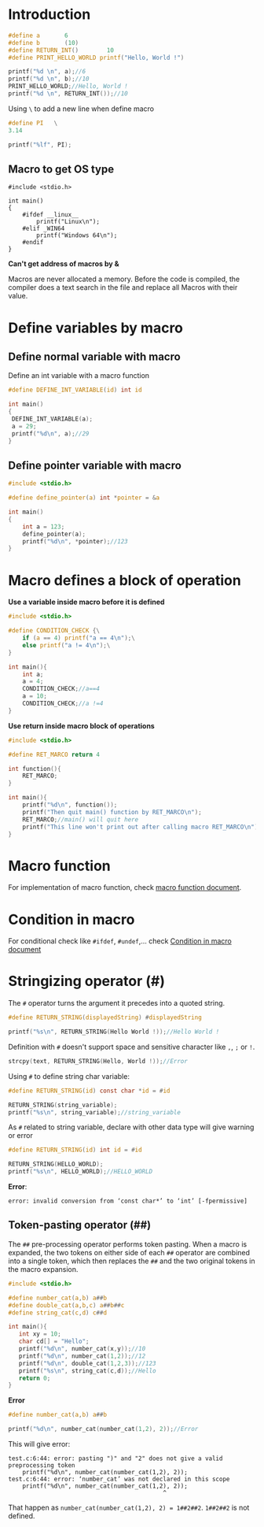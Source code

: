 # Introduction 

````c
#define a 		6
#define b    	(10)
#define RETURN_INT() 		10
#define PRINT_HELLO_WORLD printf("Hello, World !")

printf("%d \n", a);//6
printf("%d \n", b);//10
PRINT_HELLO_WORLD;//Hello, World !
printf("%d \n", RETURN_INT());//10
````

Using ``\`` to add a new line when define macro

```c
#define PI   \
3.14

printf("%lf", PI);
```
## Macro to get OS type
```
#include <stdio.h>

int main()
{
    #ifdef __linux__ 
        printf("Linux\n");
    #elif _WIN64
        printf("Windows 64\n");
    #endif
}
```

**Can't get address of macros by &**

Macros are never allocated a memory. Before the code is compiled, the compiler does a text search in the file and replace all Macros with their value.

# Define variables by macro

## Define normal variable with macro

Define an int variable with a macro function

```c
#define DEFINE_INT_VARIABLE(id) int id

int main()
{  
 DEFINE_INT_VARIABLE(a);
 a = 29;
 printf("%d\n", a);//29
}
```

## Define pointer variable with macro

```c
#include <stdio.h>

#define define_pointer(a) int *pointer = &a

int main()
{  
	int a = 123;
	define_pointer(a);
	printf("%d\n", *pointer);//123
}
```

# Macro defines a block of operation

**Use a variable inside macro before it is defined**

```c
#include <stdio.h>

#define CONDITION_CHECK {\
    if (a == 4) printf("a == 4\n");\
    else printf("a != 4\n");\
}

int main(){
    int a;
    a = 4;
    CONDITION_CHECK;//a==4
    a = 10;
    CONDITION_CHECK;//a !=4
}
```

**Use return inside macro block of operations**

```c
#include <stdio.h>

#define RET_MARCO return 4

int function(){
    RET_MARCO;
}

int main(){
    printf("%d\n", function());
    printf("Then quit main() function by RET_MARCO\n");
    RET_MARCO;//main() will quit here
    printf("This line won't print out after calling macro RET_MARCO\n");
}
```

# Macro function

For implementation of macro function, check [macro function document](Macro%20function.md).

# Condition in macro

For conditional check like ``#ifdef``, ``#undef``,... check [Condition in macro document](Condition%20in%20macro.md)

# Stringizing operator (#)

The ``#`` operator turns the argument it precedes into a quoted string. 

```c
#define RETURN_STRING(displayedString) #displayedString

printf("%s\n", RETURN_STRING(Hello World !));//Hello World !
```

Definition with ``#`` doesn't support space and sensitive character like ``,``, ``;`` or ``!``.

```c
strcpy(text, RETURN_STRING(Hello, World !));//Error
```

Using ``#`` to define string char variable:

```c
#define RETURN_STRING(id) const char *id = #id

RETURN_STRING(string_variable);
printf("%s\n", string_variable);//string_variable	
```
As ``#`` related to string variable, declare with other data type will give warning or error

```c
#define RETURN_STRING(id) int id = #id

RETURN_STRING(HELLO_WORLD);
printf("%s\n", HELLO_WORLD);//HELLO_WORLD	
```

**Error**: 

```
error: invalid conversion from ‘const char*’ to ‘int’ [-fpermissive]
```

## Token-pasting operator (##)

The ``##`` pre-processing operator performs token pasting. When a macro is expanded, the two tokens on either side of each ``##`` operator are combined into a single token, which then replaces the ``##`` and the two original tokens in the macro expansion.

```c
#include <stdio.h>

#define number_cat(a,b) a##b
#define double_cat(a,b,c) a##b##c
#define string_cat(c,d) c##d

int main(){
   int xy = 10;
   char cd[] = "Hello";
   printf("%d\n", number_cat(x,y));//10
   printf("%d\n", number_cat(1,2));//12
   printf("%d\n", double_cat(1,2,3));//123
   printf("%s\n", string_cat(c,d));//Hello
   return 0;
}
```
**Error**

```c
#define number_cat(a,b) a##b

printf("%d\n", number_cat(number_cat(1,2), 2));//Error
```

This will give error:

```
test.c:6:44: error: pasting ")" and "2" does not give a valid preprocessing token
    printf("%d\n", number_cat(number_cat(1,2), 2));
test.c:6:44: error: ‘number_cat’ was not declared in this scope
    printf("%d\n", number_cat(number_cat(1,2), 2));
                                            ^
```

That happen as ``number_cat(number_cat(1,2), 2) = 1##2##2``. ``1##2##2`` is not defined.
